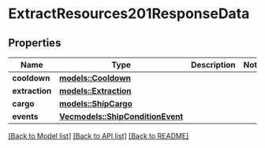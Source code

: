 # ExtractResources201ResponseData

## Properties

Name | Type | Description | Notes
------------ | ------------- | ------------- | -------------
**cooldown** | [**models::Cooldown**](Cooldown.md) |  | 
**extraction** | [**models::Extraction**](Extraction.md) |  | 
**cargo** | [**models::ShipCargo**](ShipCargo.md) |  | 
**events** | [**Vec<models::ShipConditionEvent>**](ShipConditionEvent.md) |  | 

[[Back to Model list]](../README.md#documentation-for-models) [[Back to API list]](../README.md#documentation-for-api-endpoints) [[Back to README]](../README.md)



